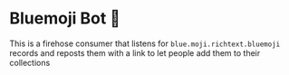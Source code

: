 # Bluemoji Bot 💙

This is a firehose consumer that listens for `blue.moji.richtext.bluemoji` records and
reposts them with a link to let people add them to their collections
